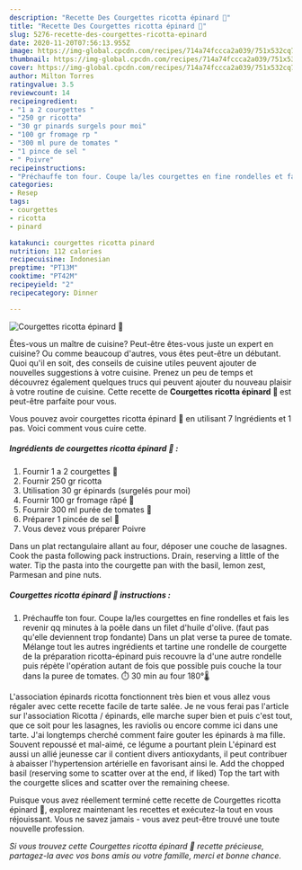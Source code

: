 ```yaml
---
description: "Recette Des Courgettes ricotta épinard 🥬"
title: "Recette Des Courgettes ricotta épinard 🥬"
slug: 5276-recette-des-courgettes-ricotta-epinard
date: 2020-11-20T07:56:13.955Z
image: https://img-global.cpcdn.com/recipes/714a74fccca2a039/751x532cq70/courgettes-ricotta-epinard-🥬-photo-principale-de-la-recette.jpg
thumbnail: https://img-global.cpcdn.com/recipes/714a74fccca2a039/751x532cq70/courgettes-ricotta-epinard-🥬-photo-principale-de-la-recette.jpg
cover: https://img-global.cpcdn.com/recipes/714a74fccca2a039/751x532cq70/courgettes-ricotta-epinard-🥬-photo-principale-de-la-recette.jpg
author: Milton Torres
ratingvalue: 3.5
reviewcount: 14
recipeingredient:
- "1 a 2 courgettes "
- "250 gr ricotta"
- "30 gr pinards surgels pour moi"
- "100 gr fromage rp "
- "300 ml pure de tomates "
- "1 pince de sel "
- " Poivre"
recipeinstructions:
- "Préchauffe ton four. Coupe la/les courgettes en fine rondelles et fais les revenir qq minutes à la poêle dans un filet d&#39;huile d&#39;olive. (faut pas qu&#39;elle deviennent trop fondante) Dans un plat verse ta puree de tomate. Mélange tout les autres ingrédients et tartine une rondelle de courgette de la préparation ricotta-épinard puis recouvre la d&#39;une autre rondelle puis répète l&#39;opération autant de fois que possible puis couche la tour dans la puree de tomates. ⏱️ 30 min au four 180°🌡️"
categories:
- Resep
tags:
- courgettes
- ricotta
- pinard

katakunci: courgettes ricotta pinard 
nutrition: 112 calories
recipecuisine: Indonesian
preptime: "PT13M"
cooktime: "PT42M"
recipeyield: "2"
recipecategory: Dinner

---
```



![Courgettes ricotta épinard 🥬](https://img-global.cpcdn.com/recipes/714a74fccca2a039/751x532cq70/courgettes-ricotta-epinard-🥬-photo-principale-de-la-recette.jpg)

Êtes-vous un maître de cuisine? Peut-être êtes-vous juste un expert en cuisine? Ou comme beaucoup d'autres, vous êtes peut-être un débutant. Quoi qu'il en soit, des conseils de cuisine utiles peuvent ajouter de nouvelles suggestions à votre cuisine. Prenez un peu de temps et découvrez également quelques trucs qui peuvent ajouter du nouveau plaisir à votre routine de cuisine. Cette recette de <strong> Courgettes ricotta épinard 🥬 </strong> est peut-être parfaite pour vous.

<!--inarticleads1-->

Vous pouvez avoir courgettes ricotta épinard 🥬 en utilisant 7 Ingrédients et 1 pas. Voici comment vous cuire cette.

##### Ingrédients de courgettes ricotta épinard 🥬 :

1. Fournir 1 a 2 courgettes 🥒
1. Fournir 250 gr ricotta
1. Utilisation 30 gr épinards (surgelés pour moi)
1. Fournir 100 gr fromage râpé 🧀
1. Fournir 300 ml purée de tomates 🍅
1. Préparer 1 pincée de sel 🧂
1. Vous devez vous préparer  Poivre


Dans un plat rectangulaire allant au four, déposer une couche de lasagnes. Cook the pasta following pack instructions. Drain, reserving a little of the water. Tip the pasta into the courgette pan with the basil, lemon zest, Parmesan and pine nuts. 

<!--inarticleads2-->

##### Courgettes ricotta épinard 🥬 instructions :

1. Préchauffe ton four. Coupe la/les courgettes en fine rondelles et fais les revenir qq minutes à la poêle dans un filet d&#39;huile d&#39;olive. (faut pas qu&#39;elle deviennent trop fondante) Dans un plat verse ta puree de tomate. Mélange tout les autres ingrédients et tartine une rondelle de courgette de la préparation ricotta-épinard puis recouvre la d&#39;une autre rondelle puis répète l&#39;opération autant de fois que possible puis couche la tour dans la puree de tomates. ⏱️ 30 min au four 180°🌡️


L&#39;association épinards ricotta fonctionnent très bien et vous allez vous régaler avec cette recette facile de tarte salée. Je ne vous ferai pas l&#39;article sur l&#39;association Ricotta / épinards, elle marche super bien et puis c&#39;est tout, que ce soit pour les lasagnes, les raviolis ou encore comme ici dans une tarte. J&#39;ai longtemps cherché comment faire gouter les épinards à ma fille. Souvent repoussé et mal-aimé, ce légume a pourtant plein L&#39;épinard est aussi un allié jeunesse car il contient divers antioxydants, il peut contribuer à abaisser l&#39;hypertension artérielle en favorisant ainsi le. Add the chopped basil (reserving some to scatter over at the end, if liked) Top the tart with the courgette slices and scatter over the remaining cheese. 

<!--inarticleads1-->

<p>
Puisque vous avez réellement terminé cette recette de Courgettes ricotta épinard 🥬, explorez maintenant les recettes et exécutez-la tout en vous réjouissant. Vous ne savez jamais - vous avez peut-être trouvé une toute nouvelle profession.
</p>

<p>
<i>Si vous trouvez cette Courgettes ricotta épinard 🥬 recette précieuse, partagez-la avec vos bons amis ou votre famille, merci et bonne chance.</i>
</p>
